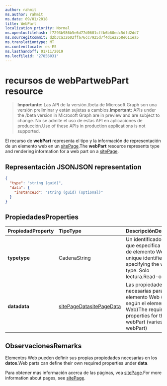 ```yaml
---
author: rahmit
ms.author: rahmit
ms.date: 09/01/2018
title: WebPart
localization_priority: Normal
ms.openlocfilehash: f7293b986b5e6d77d0601cffb6b60edc5dfd2dd7
ms.sourcegitcommit: d2b3ca32602ffa76cc7925d7f4d1e2258e611ea5
ms.translationtype: MT
ms.contentlocale: es-ES
ms.lasthandoff: 01/11/2019
ms.locfileid: "27856031"
---
```

# <a name="webpart-resource"></a><span data-ttu-id="00c5c-102">recursos de webPart</span><span class="sxs-lookup"><span data-stu-id="00c5c-102">webPart resource</span></span>

> <span data-ttu-id="00c5c-103">**Importante:** Las API de la versión /beta de Microsoft Graph son una versión preliminar y están sujetas a cambios.</span><span class="sxs-lookup"><span data-stu-id="00c5c-103">**Important:** APIs under the /beta version in Microsoft Graph are in preview and are subject to change.</span></span> <span data-ttu-id="00c5c-104">No se admite el uso de estas API en aplicaciones de producción.</span><span class="sxs-lookup"><span data-stu-id="00c5c-104">Use of these APIs in production applications is not supported.</span></span>

<span data-ttu-id="00c5c-105">El recurso de **webPart** representa el tipo y la información de representación de un elemento web en un [sitePage](sitepage.md).</span><span class="sxs-lookup"><span data-stu-id="00c5c-105">The **webPart** resource represents type and rendering information for a web part on a [sitePage](sitepage.md).</span></span>

## <a name="json-representation"></a><span data-ttu-id="00c5c-106">Representación JSON</span><span class="sxs-lookup"><span data-stu-id="00c5c-106">JSON representation</span></span>

<!-- {
  "blockType": "resource",
  "optionalProperties": [  ],
  "@odata.type": "microsoft.graph.webPart"
}-->

```json
{
  "type": "string (guid)",
  "data": {
    "instanceId": "string (guid) (optional)"
  }
}
```

## <a name="properties"></a><span data-ttu-id="00c5c-107">Propiedades</span><span class="sxs-lookup"><span data-stu-id="00c5c-107">Properties</span></span>

| <span data-ttu-id="00c5c-108">Propiedad</span><span class="sxs-lookup"><span data-stu-id="00c5c-108">Property</span></span>                | <span data-ttu-id="00c5c-109">Tipo</span><span class="sxs-lookup"><span data-stu-id="00c5c-109">Type</span></span>             | <span data-ttu-id="00c5c-110">Descripción</span><span class="sxs-lookup"><span data-stu-id="00c5c-110">Description</span></span>
|:------------------------|:-----------------|:----------------------------------
| <span data-ttu-id="00c5c-111">**type**</span><span class="sxs-lookup"><span data-stu-id="00c5c-111">**type**</span></span>                | <span data-ttu-id="00c5c-112">Cadena</span><span class="sxs-lookup"><span data-stu-id="00c5c-112">String</span></span>           | <span data-ttu-id="00c5c-113">Un identificador único que especifica el tipo de elemento Web.</span><span class="sxs-lookup"><span data-stu-id="00c5c-113">A unique identifier specifying the webPart type.</span></span> <span data-ttu-id="00c5c-114">Solo lectura.</span><span class="sxs-lookup"><span data-stu-id="00c5c-114">Read-only.</span></span>
| <span data-ttu-id="00c5c-115">**data**</span><span class="sxs-lookup"><span data-stu-id="00c5c-115">**data**</span></span>                | <span data-ttu-id="00c5c-116">[sitePageData][]</span><span class="sxs-lookup"><span data-stu-id="00c5c-116">[sitePageData][]</span></span> | <span data-ttu-id="00c5c-117">Las propiedades necesarias para el elemento Web (varía según el elemento Web)</span><span class="sxs-lookup"><span data-stu-id="00c5c-117">The required properties for the webPart (varies by webPart)</span></span>

[sitePageData]: sitepagedata.md

## <a name="remarks"></a><span data-ttu-id="00c5c-119">Observaciones</span><span class="sxs-lookup"><span data-stu-id="00c5c-119">Remarks</span></span>

<span data-ttu-id="00c5c-120">Elementos Web pueden definir sus propias propiedades necesarias en los **datos**.</span><span class="sxs-lookup"><span data-stu-id="00c5c-120">Web parts can define their own required properties under **data**.</span></span>

<span data-ttu-id="00c5c-121">Para obtener más información acerca de las páginas, vea [sitePage](sitepage.md).</span><span class="sxs-lookup"><span data-stu-id="00c5c-121">For more information about pages, see [sitePage](sitepage.md).</span></span>
<!-- {
  "type": "#page.annotation",
  "description": "Defines a control resource",
  "keywords": "",
  "section": "documentation",
  "tocPath": "Control"
} -->

